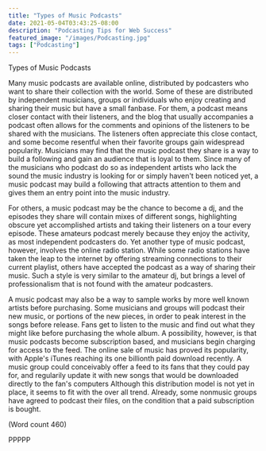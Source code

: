 ```yaml
---
title: "Types of Music Podcasts"
date: 2021-05-04T03:43:25-08:00
description: "Podcasting Tips for Web Success"
featured_image: "/images/Podcasting.jpg"
tags: ["Podcasting"]
---
```


Types of Music Podcasts 

Many music podcasts are available online, distributed
by podcasters who want to share their collection with
the world. Some of these are distributed by independent
musicians, groups or individuals who enjoy creating
and sharing their music but have a small fanbase. For
them, a podcast means closer contact with their
listeners, and the blog that usually accompanies a
podcast often allows for the comments and opinions of
the listeners to be shared with the musicians. The
listeners often appreciate this close contact, and some
become resentful when their favorite groups gain
widespread popularity. Musicians may find that the
music podcast they share is a way to build a following
and gain an audience that is loyal to them. Since many
of the musicians who podcast do so as independent
artists who lack the sound the music industry is looking
for or simply haven't been noticed yet, a music podcast
may build a following that attracts attention to them and
gives them an entry point into the music industry.

For others, a music podcast may be the chance to
become a dj, and the episodes they share will contain
mixes of different songs, highlighting obscure yet
accomplished artists and taking their listeners on a tour
every episode. These amateurs podcast merely because
they enjoy the activity, as most independent podcasters
do. Yet another type of music podcast, however,
involves the online radio station. While some radio
stations have taken the leap to the internet by offering
streaming connections to their current playlist, others
have accepted the podcast as a way of sharing their
music. Such a style is very similar to the amateur dj, but
brings a level of professionalism that is not found with
the amateur podcasters.

A music podcast may also be a way to sample works by
more well known artists before purchasing. Some
musicians and groups will podcast their new music, or
portions of the new pieces, in order to peak interest in
the songs before release. Fans get to listen to the music
and find out what they might like before purchasing the
whole album. A possibility, however, is that music
podcasts become subscription based, and musicians
begin charging for access to the feed. The online sale of
music has proved its popularity, with Apple's iTunes
reaching its one billionth paid download recently. A
music group could conceivably offer a feed to its fans
that they could pay for, and regularily update it with
new songs that would be downloaded directly to the
fan's computers Although this distribution model is not
yet in place, it seems to fit with the over all trend.
Already, some nonmusic groups have agreed to podcast
their files, on the condition that a paid subscription is
bought.

(Word count 460)

PPPPP
                         

